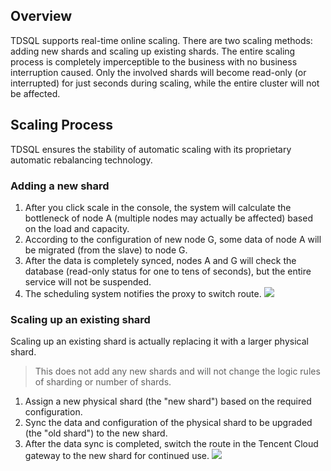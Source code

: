 ## Overview
TDSQL supports real-time online scaling. There are two scaling methods: adding new shards and scaling up existing shards. The entire scaling process is completely imperceptible to the business with no business interruption caused. Only the involved shards will become read-only (or interrupted) for just seconds during scaling, while the entire cluster will not be affected.

## Scaling Process
TDSQL ensures the stability of automatic scaling with its proprietary automatic rebalancing technology.

### Adding a new shard
1. After you click scale in the console, the system will calculate the bottleneck of node A (multiple nodes may actually be affected) based on the load and capacity.
2. According to the configuration of new node G, some data of node A will be migrated (from the slave) to node G.
3. After the data is completely synced, nodes A and G will check the database (read-only status for one to tens of seconds), but the entire service will not be suspended.
4. The scheduling system notifies the proxy to switch route.
![](https://mc.qcloudimg.com/static/img/d407c9bf2740c3ceb803392448856cf2/image.png)

### Scaling up an existing shard
Scaling up an existing shard is actually replacing it with a larger physical shard.
>This does not add any new shards and will not change the logic rules of sharding or number of shards.

1. Assign a new physical shard (the "new shard") based on the required configuration.
2. Sync the data and configuration of the physical shard to be upgraded (the "old shard") to the new shard.
3. After the data sync is completed, switch the route in the Tencent Cloud gateway to the new shard for continued use.
![](https://mc.qcloudimg.com/static/img/d30e97c05742feccf7728e6a326e826f/image.png)

